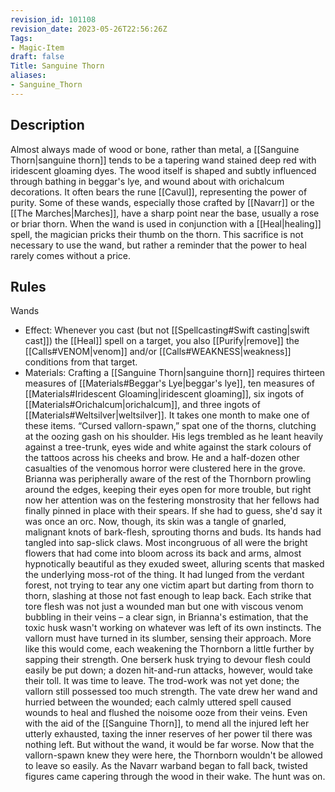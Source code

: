 ```yaml
---
revision_id: 101108
revision_date: 2023-05-26T22:56:26Z
Tags:
- Magic-Item
draft: false
Title: Sanguine Thorn
aliases:
- Sanguine_Thorn
---
```

## Description
Almost always made of wood or bone, rather than metal, a [[Sanguine Thorn|sanguine thorn]] tends to be a tapering wand stained deep red with iridescent gloaming dyes. The wood itself is shaped and subtly influenced through bathing in beggar's lye, and wound about with orichalcum decorations. It often bears the rune [[Cavul]], representing the power of purity.
Some of these wands, especially those crafted by [[Navarr]] or the [[The Marches|Marches]], have a sharp point near the base, usually a rose or briar thorn. When the wand is used in conjunction with a [[Heal|healing]] spell, the magician pricks their thumb on the thorn. This sacrifice is not necessary to use the wand, but rather a reminder that the power to heal rarely comes without a price.
## Rules
Wands
* Effect: Whenever you cast (but not [[Spellcasting#Swift casting|swift cast]]) the [[Heal]] spell on a target, you also [[Purify|remove]] the [[Calls#VENOM|venom]] and/or [[Calls#WEAKNESS|weakness]] conditions from that target.
* Materials: Crafting a [[Sanguine Thorn|sanguine thorn]] requires thirteen measures of [[Materials#Beggar's Lye|beggar's lye]], ten measures of [[Materials#Iridescent Gloaming|iridescent gloaming]], six ingots of [[Materials#Orichalcum|orichalcum]], and three ingots of [[Materials#Weltsilver|weltsilver]]. It takes one month to make one of these items.
“Cursed vallorn-spawn,” spat one of the thorns, clutching at the oozing gash on his shoulder. His legs trembled as he leant heavily against a tree-trunk, eyes wide and white against the stark colours of the tattoos across his cheeks and brow.
He and a half-dozen other casualties of the venomous horror were clustered here in the grove. Brianna was peripherally aware of the rest of the Thornborn prowling around the edges, keeping their eyes open for more trouble, but right now her attention was on the festering monstrosity that her fellows had finally pinned in place with their spears.
If she had to guess, she'd say it was once an orc. Now, though, its skin was a tangle of gnarled, malignant knots of bark-flesh, sprouting thorns and buds. Its hands had tangled into sap-slick claws. Most incongruous of all were the bright flowers that had come into bloom across its back and arms, almost hypnotically beautiful as they exuded sweet, alluring scents that masked the underlying moss-rot of the thing.
It had lunged from the verdant forest, not trying to tear any one victim apart but darting from thorn to thorn, slashing at those not fast enough to leap back. Each strike that tore flesh was not just a wounded man but one with viscous venom bubbling in their veins – a clear sign, in Brianna's estimation, that the toxic husk wasn't working on whatever was left of its own instincts.
The vallorn must have turned in its slumber, sensing their approach. More like this would come, each weakening the Thornborn a little further by sapping their strength. One berserk husk trying to devour flesh could easily be put down; a dozen hit-and-run attacks, however, would take their toll.
It was time to leave. The trod-work was not yet done; the vallorn still possessed too much strength.
The vate drew her wand and hurried between the wounded; each calmly uttered spell caused wounds to heal and flushed the noisome ooze from their veins. Even with the aid of the [[Sanguine Thorn]], to mend all the injured left her utterly exhausted, taxing the inner reserves of her power til there was nothing left.
But without the wand, it would be far worse. Now that the vallorn-spawn knew they were here, the Thornborn wouldn't be allowed to leave so easily.
As the Navarr warband began to fall back, twisted figures came capering through the wood in their wake.
The hunt was on.